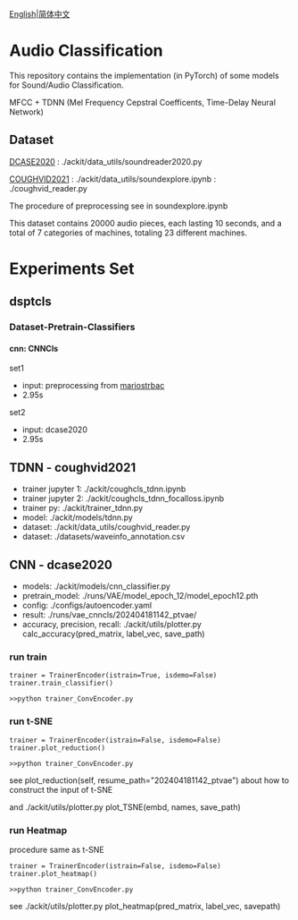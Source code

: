 [English](README.md)|[简体中文](README_cn.md)
# Audio Classification
This repository contains the implementation (in PyTorch) of some models for Sound/Audio Classification.

MFCC + TDNN (Mel Frequency Cepstral Coefficents, Time-Delay Neural Network)

## Dataset
[DCASE2020](https://zenodo.org/record/3678171)
  : ./ackit/data_utils/soundreader2020.py

[COUGHVID2021](https://doi.org/10.5281/zenodo.4048311)
  : ./ackit/data_utils/soundexplore.ipynb
  : ./coughvid_reader.py

The procedure of preprocessing see in soundexplore.ipynb


This dataset contains 20000 audio pieces, each lasting 10 seconds, and a total of 7 categories of machines, totaling 23 different machines.

# Experiments Set

## dsptcls
### Dataset-Pretrain-Classifiers
#### cnn: CNNCls
set1
- input: preprocessing from [mariostrbac](https://github.com/mariostrbac/environmental-sound-classification)
- 2.95s

set2
- input: dcase2020
- 2.95s

## TDNN - coughvid2021
- trainer jupyter 1: ./ackit/coughcls_tdnn.ipynb
- trainer jupyter 2: ./ackit/coughcls_tdnn_focalloss.ipynb
- trainer py: ./ackit/trainer_tdnn.py
- model: ./ackit/models/tdnn.py
- dataset: ./ackit/data_utils/coughvid_reader.py
- dataset: ./datasets/waveinfo_annotation.csv

## CNN - dcase2020
- models: ./ackit/models/cnn_classifier.py
- pretrain_model: ./runs/VAE/model_epoch_12/model_epoch12.pth
- config: ./configs/autoencoder.yaml
- result: ./runs/vae_cnncls/202404181142_ptvae/
- accuracy, precision, recall: ./ackit/utils/plotter.py calc_accuracy(pred_matrix, label_vec, save_path)

### run train
```text
trainer = TrainerEncoder(istrain=True, isdemo=False)
trainer.train_classifier()

>>python trainer_ConvEncoder.py
```

### run t-SNE
```text
trainer = TrainerEncoder(istrain=False, isdemo=False)
trainer.plot_reduction()

>>python trainer_ConvEncoder.py
```
see plot_reduction(self, resume_path="202404181142_ptvae") about how to construct the input of t-SNE

and ./ackit/utils/plotter.py plot_TSNE(embd, names, save_path)

### run Heatmap
procedure same as t-SNE
```text
trainer = TrainerEncoder(istrain=False, isdemo=False)
trainer.plot_heatmap()

>>python trainer_ConvEncoder.py
```
see ./ackit/utils/plotter.py plot_heatmap(pred_matrix, label_vec, savepath)

